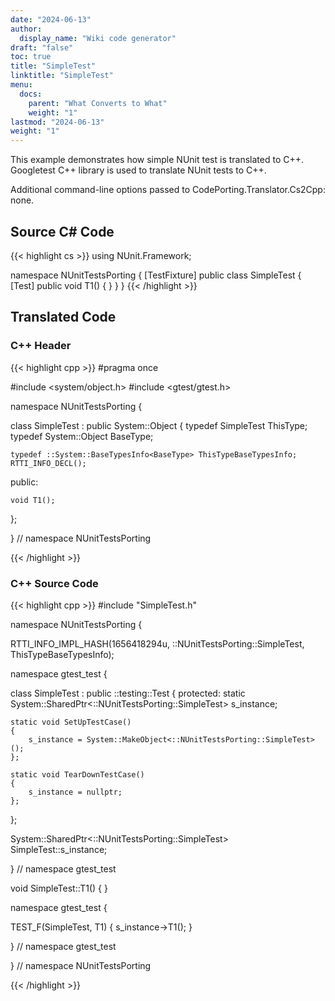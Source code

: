 ```yaml
---
date: "2024-06-13"
author:
  display_name: "Wiki code generator"
draft: "false"
toc: true
title: "SimpleTest"
linktitle: "SimpleTest"
menu:
  docs:
    parent: "What Converts to What"
    weight: "1"
lastmod: "2024-06-13"
weight: "1"
---
```


This example demonstrates how simple NUnit test is translated to C++. Googletest C++ library is used to translate NUnit tests to C++.

Additional command-line options passed to CodePorting.Translator.Cs2Cpp: none.

## Source C# Code ##

{{< highlight cs >}}
using NUnit.Framework;

namespace NUnitTestsPorting
{
    [TestFixture]
    public class SimpleTest
    {
        [Test]
        public void T1()
        {
        }
    }
}
{{< /highlight >}}

## Translated Code ##

### C++ Header ###

{{< highlight cpp >}}
#pragma once

#include <system/object.h>
#include <gtest/gtest.h>

namespace NUnitTestsPorting {

class SimpleTest : public System::Object
{
    typedef SimpleTest ThisType;
    typedef System::Object BaseType;
    
    typedef ::System::BaseTypesInfo<BaseType> ThisTypeBaseTypesInfo;
    RTTI_INFO_DECL();
    
public:

    void T1();
    
};

} // namespace NUnitTestsPorting



{{< /highlight >}}

### C++ Source Code ###

{{< highlight cpp >}}
#include "SimpleTest.h"

namespace NUnitTestsPorting {

RTTI_INFO_IMPL_HASH(1656418294u, ::NUnitTestsPorting::SimpleTest, ThisTypeBaseTypesInfo);

namespace gtest_test
{

class SimpleTest : public ::testing::Test
{
protected:
    static System::SharedPtr<::NUnitTestsPorting::SimpleTest> s_instance;
    
    static void SetUpTestCase()
    {
        s_instance = System::MakeObject<::NUnitTestsPorting::SimpleTest>();
    };
    
    static void TearDownTestCase()
    {
        s_instance = nullptr;
    };
    
};

System::SharedPtr<::NUnitTestsPorting::SimpleTest> SimpleTest::s_instance;

} // namespace gtest_test

void SimpleTest::T1()
{
}

namespace gtest_test
{

TEST_F(SimpleTest, T1)
{
    s_instance->T1();
}

} // namespace gtest_test

} // namespace NUnitTestsPorting

{{< /highlight >}}
